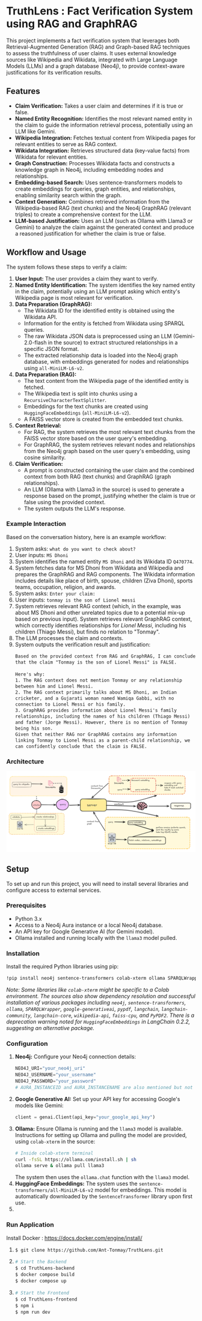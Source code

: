 # TruthLens : Fact Verification System using RAG and GraphRAG

This project implements a fact verification system that leverages both Retrieval-Augmented Generation (RAG) and Graph-based RAG techniques to assess the truthfulness of user claims. It uses external knowledge sources like Wikipedia and Wikidata, integrated with Large Language Models (LLMs) and a graph database (Neo4j), to provide context-aware justifications for its verification results.

## Features

*   **Claim Verification:** Takes a user claim and determines if it is true or false.
*   **Named Entity Recognition:** Identifies the most relevant named entity in the claim to guide the information retrieval process, potentially using an LLM like Gemini.
*   **Wikipedia Integration:** Fetches textual content from Wikipedia pages for relevant entities to serve as RAG context.
*   **Wikidata Integration:** Retrieves structured data (key-value facts) from Wikidata for relevant entities.
*   **Graph Construction:** Processes Wikidata facts and constructs a knowledge graph in Neo4j, including embedding nodes and relationships.
*   **Embedding-based Search:** Uses sentence-transformers models to create embeddings for queries, graph entities, and relationships, enabling similarity search within the graph.
*   **Context Generation:** Combines retrieved information from the Wikipedia-based RAG (text chunks) and the Neo4j GraphRAG (relevant triples) to create a comprehensive context for the LLM.
*   **LLM-based Justification:** Uses an LLM (such as Ollama with Llama3 or Gemini) to analyze the claim against the generated context and produce a reasoned justification for whether the claim is true or false.

## Workflow and Usage

The system follows these steps to verify a claim:

1.  **User Input:** The user provides a claim they want to verify.
2.  **Named Entity Identification:** The system identifies the key named entity in the claim, potentially using an LLM prompt asking which entity's Wikipedia page is most relevant for verification.
3.  **Data Preparation (GraphRAG):**
    *   The Wikidata ID for the identified entity is obtained using the Wikidata API.
    *   Information for the entity is fetched from Wikidata using SPARQL queries.
    *   The raw Wikidata JSON data is preprocessed using an LLM (Gemini-2.0-flash in the source) to extract structured relationships in a specific JSON format.
    *   The extracted relationship data is loaded into the Neo4j graph database, with embeddings generated for nodes and relationships using `all-MiniLM-L6-v2`.
4.  **Data Preparation (RAG):**
    *   The text content from the Wikipedia page of the identified entity is fetched.
    *   The Wikipedia text is split into chunks using a `RecursiveCharacterTextSplitter`.
    *   Embeddings for the text chunks are created using `HuggingFaceEmbeddings` (`all-MiniLM-L6-v2`).
    *   A FAISS vector store is created from the embedded text chunks.
5.  **Context Retrieval:**
    *   For RAG, the system retrieves the most relevant text chunks from the FAISS vector store based on the user query's embedding.
    *   For GraphRAG, the system retrieves relevant nodes and relationships from the Neo4j graph based on the user query's embedding, using cosine similarity.
6.  **Claim Verification:**
    *   A prompt is constructed containing the user claim and the combined context from both RAG (text chunks) and GraphRAG (graph relationships).
    *   An LLM (Ollama with Llama3 in the source) is used to generate a response based on the prompt, justifying whether the claim is true or false using the provided context.
    *   The system outputs the LLM's response.

### Example Interaction

Based on the conversation history, here is an example workflow:

1.  System asks: `what do you want to check about?`
2.  User inputs: `MS Dhoni`
3.  System identifies the named entity `MS Dhoni` and its Wikidata ID `Q470774`.
4.  System fetches data for MS Dhoni from Wikidata and Wikipedia and prepares the GraphRAG and RAG components. The Wikidata information includes details like place of birth, spouse, children (Ziva Dhoni), sports teams, occupation, religion, and awards.
5.  System asks: `Enter your claim:`
6.  User inputs: `tonmay is the son of Lionel messi`
7.  System retrieves relevant RAG context (which, in the example, was about MS Dhoni and other unrelated topics due to a potential mix-up based on previous input). System retrieves relevant GraphRAG context, which correctly identifies relationships for *Lionel Messi*, including his children (Thiago Messi), but finds no relation to "Tonmay".
8.  The LLM processes the claim and contexts.
9.  System outputs the verification result and justification:
    ```
    Based on the provided context from RAG and GraphRAG, I can conclude that the claim "Tonmay is the son of Lionel Messi" is FALSE.

    Here's why:
    1. The RAG context does not mention Tonmay or any relationship between him and Lionel Messi.
    2. The RAG context primarily talks about MS Dhoni, an Indian cricketer, and a Gujarati woman named Wamiqa Gabbi, with no connection to Lionel Messi or his family.
    3. GraphRAG provides information about Lionel Messi's family relationships, including the names of his children (Thiago Messi) and father (Jorge Messi). However, there is no mention of Tonmay being his son.
    Given that neither RAG nor GraphRAG contains any information linking Tonmay to Lionel Messi as a parent-child relationship, we can confidently conclude that the claim is FALSE.
    ```
### Architecture
![Alt text](https://github.com/Ant-Tonmay/TruthLens/blob/main/architecture.png)

## Setup

To set up and run this project, you will need to install several libraries and configure access to external services.

### Prerequisites

*   Python 3.x
*   Access to a Neo4j Aura instance or a local Neo4j database.
*   An API key for Google Generative AI (for Gemini model).
*   Ollama installed and running locally with the `llama3` model pulled.

### Installation

Install the required Python libraries using pip:

```bash
!pip install neo4j sentence-transformers colab-xterm ollama SPARQLWrapper google-generativeai pypdf langchain langchain-community langchain-core wikipedia-api faiss-cpu PyPDF2
```

*Note: Some libraries like `colab-xterm` might be specific to a Colab environment. The sources also show dependency resolution and successful installation of various packages including `neo4j`, `sentence-transformers`, `ollama`, `SPARQLWrapper`, `google-generativeai`, `pypdf`, `langchain`, `langchain-community`, `langchain-core`, `wikipedia-api`, `faiss-cpu`, and `PyPDF2`. There is a deprecation warning noted for `HuggingFaceEmbeddings` in LangChain 0.2.2, suggesting an alternative package.*

### Configuration

1.  **Neo4j:** Configure your Neo4j connection details:
    ```python
    NEO4J_URI="your_neo4j_uri"
    NEO4J_USERNAME="your_username"
    NEO4J_PASSWORD="your_password"
    # AURA_INSTANCEID and AURA_INSTANCENAME are also mentioned but not explicitly used in the provided code snippets for connection.
    ```
2.  **Google Generative AI:** Set up your API key for accessing Google's models like Gemini:
    ```python
    client = genai.Client(api_key="your_google_api_key")
    ```
3.  **Ollama:** Ensure Ollama is running and the `llama3` model is available. Instructions for setting up Ollama and pulling the model are provided, using `colab-xterm` in the source:
    ```bash
    # Inside colab-xterm terminal
    curl -fsSL https://ollama.com/install.sh | sh
    ollama serve & ollama pull llama3
    ```
    The system then uses the `ollama.chat` function with the `llama3` model.
4.  **HuggingFace Embeddings:** The system uses the `sentence-transformers/all-MiniLM-L6-v2` model for embeddings. This model is automatically downloaded by the `SentenceTransformer` library upon first use.
5.  
### Run Application
Install Docker : 
    https://docs.docker.com/engine/install/
    
1.  
    ```bash
    $ git clone https://github.com/Ant-Tonmay/TruthLens.git
    ```
2. 
    ```bash
    # Start the Backend
    $ cd TruthLens-backend
    $ docker compose build
    $ docker compose up
    ```
 2. 
    ```bash
    # Start the Frontend
    $ cd TruthLens-frontend
    $ npm i
    $ npm run dev
    ```
    
    



